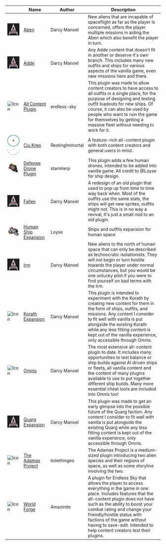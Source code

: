 
| | Name | Author | Description |
|-|------|--------|-------------|
| ![Icon](https://raw.githubusercontent.com/Adde-Endless-Sky/AES-Aben/master/icon.png) | [Aben](https://github.com/Adde-Endless-Sky/AES-Aben) | Darcy Manoel | New aliens that are incapable of spaceflight as far as the player is concerned, offers the player multiple missions in aiding the Aben which also benefit the player in turn. |
| ![Icon](https://raw.githubusercontent.com/Adde-Endless-Sky/AES-Misc/master/icon.png) | [Adde](https://github.com/Adde-Endless-Sky/AES-Misc) | Darcy Manoel | Any Adde content that doesn't fit in another or deserve it's own branch. This includes many new outfits and ships for various aspects of the vanilla game, even new missions here and there. |
| ![Icon](https://raw.githubusercontent.com/endless-sky/all-content-plugin/master/icon.png) | [All Content Plugin](https://github.com/endless-sky/all-content-plugin) | endless-sky | This plugin was made to allow content creators to have access to all outfits in a single place, for the purpose of designing and testing outfit loadouts for new ships. Of course, it can also be used by people who want to ruin the game for themselves by getting a massive fleet without needing to work for it. |
| ![Icon](https://raw.githubusercontent.com/RestingImmortal/Ciu-Kreo/master/icon.png) | [Ciu Kreo](https://github.com/RestingImmortal/Ciu-Kreo) | RestingImmortal | A feature-rich all-content plugin with both content creators and general users in mind. |
| ![Icon](https://raw.githubusercontent.com/starmlerp/ESDefenseDronePlugin/master/icon.png) | [Defense Drone Plugin](https://github.com/starmlerp/ESDefenseDronePlugin) | starmlerp | This plugin adds a few human drones, intended to be added into vanilla game. All credit to @Loyse for ship design. |
| ![Icon](https://raw.githubusercontent.com/Adde-Endless-Sky/AES-Fallen/master/icon.png) | [Fallen](https://github.com/Adde-Endless-Sky/AES-Fallen) | Darcy Manoel | A redesign of an old plugin that used to pop up from time to time way back when. Most of the outfits use the same stats, the ships will get new sprites, outfits might not. This is in no way a revival, it's just a small nod to an old plugin. |
| ![Icon](https://raw.githubusercontent.com/loiseeer/The-more-ships-plugin/master/icon.png) | [Human Ship Expansion](https://github.com/loiseeer/The-more-ships-plugin) | Loyse | Ships and outfits expansion for human space |
| ![Icon](https://raw.githubusercontent.com/Adde-Endless-Sky/AES-Irm/master/icon.png) | [Irm](https://github.com/Adde-Endless-Sky/AES-Irm) | Darcy Manoel | New aliens to the north of human space that can only be described as technocratic isolationists. They will not begin or turn hostile towards the player under normal circumstances, but you would be one unlucky pilot if you were to find yourself on bad terms with the Irm. |
| ![Icon](https://raw.githubusercontent.com/Adde-Endless-Sky/AES-Korath-Expansion/master/icon.png) | [Korath Expansion](https://github.com/Adde-Endless-Sky/AES-Korath-Expansion) | Darcy Manoel | This plugin is intended to experiment with the Korath by creating new content for them in the form of ships, outfits, and missions. Any content I consider to fit well with vanilla is put alongside the existing Korath while any less fitting content is kept out of the vanilla experience, only accessible through Omnis. |
| ![Icon](https://raw.githubusercontent.com/Adde-Endless-Sky/AES-Omnis/master/icon.png) | [Omnis](https://github.com/Adde-Endless-Sky/AES-Omnis) | Darcy Manoel | The most extensive all-content plugin to date. It includes many opportunities to test balance or ship builds against AI driven ships or fleets, all vanilla content and the content of many plugins available to use to put together different ship builds. Many more essential cheat tools are included into Omnis too! |
| ![Icon](https://raw.githubusercontent.com/Adde-Endless-Sky/AES-Quarg-Expansion/master/icon.png) | [Quarg Expansion](https://github.com/Adde-Endless-Sky/AES-Quarg-Expansion) | Darcy Manoel | This plugin was made to get an early glimpse into the possible future of the Quarg faction. Any content I consider to fit well with vanilla is put alongside the existing Quarg while any less fitting content is kept out of the vanilla experience, only accessible through Omnis. |
| ![Icon](https://raw.githubusercontent.com/toilethinges/Adamas-Project/master/icon.png) | [The Adamas Project](https://github.com/toilethinges/Adamas-Project) | toilethinges | The Adamas Project is a medium-sized plugin introducing two alien species and their regions of space, as well as some storyline involving the two. |
| ![Icon](https://github.com/EndlessSkyCommunity/world-forge/raw/master/icon.png) | [World Forge](https://github.com/EndlessSkyCommunity/world-forge) | Amazinite | A plugin for Endless Sky that allows the player to access everything in the game in one place. Includes features that the all-content plugin does not have such as the ability to boost your combat rating and change your friendly/hostile status with factions of the game without having to save-edit. Intended to help content creators test their plugins. |